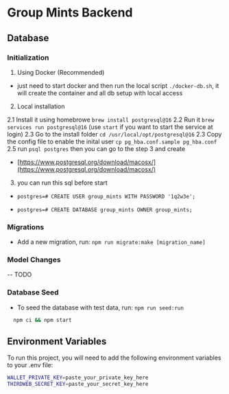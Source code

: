 # Group Mints Backend

## Database
### Initialization

1. Using Docker (Recommended)
- just need to start docker and then run the local script `./docker-db.sh`, it will create the container and all db setup with local access

2. Local installation

  2.1 Install it using homebrowe `brew install postgresql@16`
  2.2 Run it `brew services run postgresql@16` (use `start` if you want to start the service at login)
  2.3 Go to the install folder `cd /usr/local/opt/postgresql@16`
  2.3 Copy the config file to enable the inital user `cp pg_hba.conf.sample pg_hba.conf`
  2.5 run `psql postgres` then you can go to the step 3 and create
- [https://www.postgresql.org/download/macosx/](https://www.postgresql.org/download/macosx/)

3. you can run this sql before start

- `postgres=# CREATE USER group_mints WITH PASSWORD '1q2w3e';`

- `postgres=# CREATE DATABASE group_mints OWNER group_mints;`

### Migrations

- Add a new migration, run: `npm run migrate:make [migration_name]`

### Model Changes

-- TODO

### Database Seed

- To seed the database with test data, run: `npm run seed:run`


```bash
  npm ci && npm start
```

## Environment Variables

To run this project, you will need to add the following environment variables to your .env file:

```bash
WALLET_PRIVATE_KEY=paste_your_private_key_here
THIRDWEB_SECRET_KEY=paste_your_secret_key_here
```
